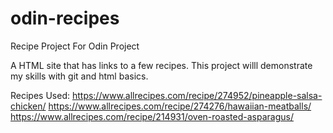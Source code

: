 # odin-recipes
Recipe Project For Odin Project

A HTML site that has links to a few recipes.
This project willl demonstrate my skills with git and html basics.

Recipes Used:
https://www.allrecipes.com/recipe/274952/pineapple-salsa-chicken/
https://www.allrecipes.com/recipe/274276/hawaiian-meatballs/
https://www.allrecipes.com/recipe/214931/oven-roasted-asparagus/